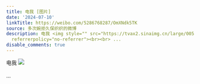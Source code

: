 ```yaml
---
title: 电我 [图片]
date: '2024-07-10'
linkTitle: https://weibo.com/5286768287/OmXNdk5TK
source: 多次婉拒久保织织的微博
description: 电我 <img style="" src="https://tvax2.sinaimg.cn/large/005LMJWfly1hrjcwjanutj30cg0cg760.jpg"
  referrerpolicy="no-referrer"><br><br> ...
disable_comments: true
---
```

电我 <img style="" src="https://tvax2.sinaimg.cn/large/005LMJWfly1hrjcwjanutj30cg0cg760.jpg" referrerpolicy="no-referrer"><br><br> ...